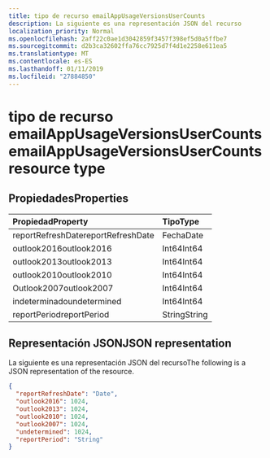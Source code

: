 ```yaml
---
title: tipo de recurso emailAppUsageVersionsUserCounts
description: La siguiente es una representación JSON del recurso
localization_priority: Normal
ms.openlocfilehash: 2aff22c0ae1d3042859f3457f398ef5d0a5ffbe7
ms.sourcegitcommit: d2b3ca32602ffa76cc7925d7f4d1e2258e611ea5
ms.translationtype: MT
ms.contentlocale: es-ES
ms.lasthandoff: 01/11/2019
ms.locfileid: "27884850"
---
```

# <a name="emailappusageversionsusercounts-resource-type"></a><span data-ttu-id="48e81-103">tipo de recurso emailAppUsageVersionsUserCounts</span><span class="sxs-lookup"><span data-stu-id="48e81-103">emailAppUsageVersionsUserCounts resource type</span></span>

## <a name="properties"></a><span data-ttu-id="48e81-104">Propiedades</span><span class="sxs-lookup"><span data-stu-id="48e81-104">Properties</span></span>

| <span data-ttu-id="48e81-105">Propiedad</span><span class="sxs-lookup"><span data-stu-id="48e81-105">Property</span></span>          | <span data-ttu-id="48e81-106">Tipo</span><span class="sxs-lookup"><span data-stu-id="48e81-106">Type</span></span>   |
| :---------------- | :----- |
| <span data-ttu-id="48e81-107">reportRefreshDate</span><span class="sxs-lookup"><span data-stu-id="48e81-107">reportRefreshDate</span></span> | <span data-ttu-id="48e81-108">Fecha</span><span class="sxs-lookup"><span data-stu-id="48e81-108">Date</span></span>   |
| <span data-ttu-id="48e81-109">outlook2016</span><span class="sxs-lookup"><span data-stu-id="48e81-109">outlook2016</span></span>       | <span data-ttu-id="48e81-110">Int64</span><span class="sxs-lookup"><span data-stu-id="48e81-110">Int64</span></span>  |
| <span data-ttu-id="48e81-111">outlook2013</span><span class="sxs-lookup"><span data-stu-id="48e81-111">outlook2013</span></span>       | <span data-ttu-id="48e81-112">Int64</span><span class="sxs-lookup"><span data-stu-id="48e81-112">Int64</span></span>  |
| <span data-ttu-id="48e81-113">outlook2010</span><span class="sxs-lookup"><span data-stu-id="48e81-113">outlook2010</span></span>       | <span data-ttu-id="48e81-114">Int64</span><span class="sxs-lookup"><span data-stu-id="48e81-114">Int64</span></span>  |
| <span data-ttu-id="48e81-115">Outlook2007</span><span class="sxs-lookup"><span data-stu-id="48e81-115">outlook2007</span></span>       | <span data-ttu-id="48e81-116">Int64</span><span class="sxs-lookup"><span data-stu-id="48e81-116">Int64</span></span>  |
| <span data-ttu-id="48e81-117">indeterminado</span><span class="sxs-lookup"><span data-stu-id="48e81-117">undetermined</span></span>      | <span data-ttu-id="48e81-118">Int64</span><span class="sxs-lookup"><span data-stu-id="48e81-118">Int64</span></span>  |
| <span data-ttu-id="48e81-119">reportPeriod</span><span class="sxs-lookup"><span data-stu-id="48e81-119">reportPeriod</span></span>      | <span data-ttu-id="48e81-120">String</span><span class="sxs-lookup"><span data-stu-id="48e81-120">String</span></span> |

## <a name="json-representation"></a><span data-ttu-id="48e81-121">Representación JSON</span><span class="sxs-lookup"><span data-stu-id="48e81-121">JSON representation</span></span>

<span data-ttu-id="48e81-122">La siguiente es una representación JSON del recurso</span><span class="sxs-lookup"><span data-stu-id="48e81-122">The following is a JSON representation of the resource.</span></span>

<!-- {
  "blockType": "resource",
  "@odata.type": "microsoft.graph.emailAppUsageVersionsUserCounts"
} -->

```json
{
  "reportRefreshDate": "Date", 
  "outlook2016": 1024, 
  "outlook2013": 1024, 
  "outlook2010": 1024, 
  "outlook2007": 1024, 
  "undetermined": 1024, 
  "reportPeriod": "String"
}
```
